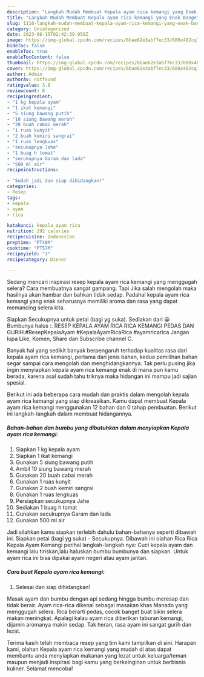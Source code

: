 ```yaml
---
description: "Langkah Mudah Membuat Kepala ayam rica kemangi yang Enak Banget}"
title: "Langkah Mudah Membuat Kepala ayam rica kemangi yang Enak Banget}"
slug: 1110-langkah-mudah-membuat-kepala-ayam-rica-kemangi-yang-enak-banget
category: Uncategorized
date: 2023-06-15T02:42:39.958Z
image: https://img-global.cpcdn.com/recipes/6bae62e3abf7ec33/680x482cq70/kepala-ayam-rica-kemangi-foto-resep-utama.jpg
hideToc: false
enableToc: true
enableTocContent: false
thumbnail: https://img-global.cpcdn.com/recipes/6bae62e3abf7ec33/680x482cq70/kepala-ayam-rica-kemangi-foto-resep-utama.jpg
cover: https://img-global.cpcdn.com/recipes/6bae62e3abf7ec33/680x482cq70/kepala-ayam-rica-kemangi-foto-resep-utama.jpg
author: Admin
authorAv: notfound
ratingvalue: 3.8
reviewcount: 8
recipeingredient:
- "1 kg kepala ayam"
- "1 ikat kemangi"
- "5 siung bawang putih"
- "10 siung bawang merah"
- "20 buah cabai merah"
- "1 ruas kunyit"
- "2 buah kemiri sangrai"
- "1 ruas lengkuas"
- "secukupnya Jahe"
- "1 buag h tomat"
- "secukupnya Garam dan lada"
- "500 ml air"
recipeinstructions:

- "Sudah jadi dan siap dihidangkan!"
categories:
- Resep
tags:
- kepala
- ayam
- rica

katakunci: kepala ayam rica 
nutrition: 292 calories
recipecuisine: Indonesian
preptime: "PT40M"
cooktime: "PT57M"
recipeyield: "3"
recipecategory: Dinner

---
```



Sedang mencari inspirasi resep kepala ayam rica kemangi yang menggugah selera? Cara membuatnya sangat gampang. Tapi Jika salah mengolah maka hasilnya akan hambar dan bahkan tidak sedap. Padahal kepala ayam rica kemangi yang enak seharusnya memiliki aroma dan rasa yang dapat memancing selera kita.


Siapkan Secukupnya untuk petai (bagi yg suka). Sediakan dari 😀 Bumbunya halus :. RESEP KEPALA AYAM RICA RICA KEMANGI PEDAS DAN GURIH.#ResepKepalaAyam #KepalaAyamRicaRica #ayamricarica Jangan lupa Like, Komen, Share dan Subscribe channel C.

Banyak hal yang sedikit banyak berpengaruh terhadap kualitas rasa dari kepala ayam rica kemangi, pertama dari jenis bahan, kedua pemilihan bahan segar sampai cara mengolah dan menghidangkannya. Tak perlu pusing jika ingin menyiapkan kepala ayam rica kemangi enak di mana pun kamu berada, karena asal sudah tahu triknya maka hidangan ini mampu jadi sajian spesial.


Berikut ini ada beberapa cara mudah dan praktis dalam mengolah kepala ayam rica kemangi yang siap dikreasikan. Kamu dapat membuat Kepala ayam rica kemangi menggunakan 12 bahan dan 0 tahap pembuatan. Berikut ini langkah-langkah dalam membuat hidangannya.

<!--inarticleads1-->

##### Bahan-bahan dan bumbu yang dibutuhkan dalam menyiapkan Kepala ayam rica kemangi:

1. Siapkan 1 kg kepala ayam
1. Siapkan 1 ikat kemangi
1. Gunakan 5 siung bawang putih
1. Ambil 10 siung bawang merah
1. Gunakan 20 buah cabai merah
1. Gunakan 1 ruas kunyit
1. Gunakan 2 buah kemiri sangrai
1. Gunakan 1 ruas lengkuas
1. Persiapkan secukupnya Jahe
1. Sediakan 1 buag h tomat
1. Gunakan secukupnya Garam dan lada
1. Gunakan 500 ml air


Jadi silahkan kamu siapkan terlebih dahulu bahan-bahanya seperti dibawah ini. Siapkan petai (bagi yg suka) - Secukupnya. Dibawah ini olahan Rica Rica Kepala Ayam Kemangi perihal langkah-langkah nya: Cuci kepala ayam dan kemangi lalu tiriskan,lalu haluskan bumbu bumbunya dan siapkan. Untuk ayam rica ini bisa dipakai ayam negeri atau ayam jantan. 

<!--inarticleads2-->

##### Cara buat Kepala ayam rica kemangi:


1. Selesai dan siap dihidangkan!

Masak ayam dan bumbu dengan api sedang hingga bumbu meresap dan tidak berair. Ayam rica-rica dikenal sebagai masakan khas Manado yang menggugah selera. Rica berarti pedas, cocok banget buat bikin selera makan meningkat. Apalagi kalau ayam rica diberikan taburan kemangi, dijamin aromanya makin sedap. Tak heran, rasa ayam ini sangat gurih dan lezat. 

Terima kasih telah membaca resep yang tim kami tampilkan di sini. Harapan kami, olahan Kepala ayam rica kemangi yang mudah di atas dapat membantu anda menyiapkan makanan yang lezat untuk keluarga/teman maupun menjadi inspirasi bagi kamu yang berkeinginan untuk berbisnis kuliner. Selamat mencoba!
